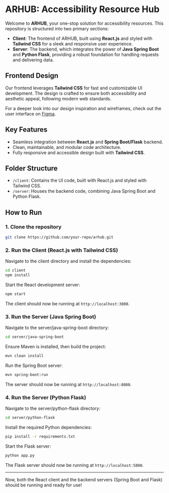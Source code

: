 # ARHUB: Accessibility Resource Hub

Welcome to **ARHUB**, your one-stop solution for accessibility resources. This repository is structured into two primary sections:

- **Client**: The frontend of ARHUB, built using **React.js** and styled with **Tailwind CSS** for a sleek and responsive user experience.
- **Server**: The backend, which integrates the power of **Java Spring Boot** and **Python Flask**, providing a robust foundation for handling requests and delivering data.

## Frontend Design

Our frontend leverages **Tailwind CSS** for fast and customizable UI development. The design is crafted to ensure both accessibility and aesthetic appeal, following modern web standards.

For a deeper look into our design inspiration and wireframes, check out the user interface on [Figma](https://www.figma.com/design/MEuFI1EUrLbJ8Ias6FFAyG/SDE?node-id=0-1&t=T43URCWJG97YH7mQ-1).

## Key Features

- Seamless integration between **React.js** and **Spring Boot/Flask** backend.
- Clean, maintainable, and modular code architecture.
- Fully responsive and accessible design built with **Tailwind CSS**.

## Folder Structure

- `/client`: Contains the UI code, built with React.js and styled with Tailwind CSS.
- `/server`: Houses the backend code, combining Java Spring Boot and Python Flask.

## How to Run

### 1. Clone the repository

```bash
git clone https://github.com/your-repo/arhub.git
```

### 2. Run the Client (React.js with Tailwind CSS)

Navigate to the client directory and install the dependencies:

```bash
cd client
npm install
```

Start the React development server:

```bash
npm start
```

The client should now be running at `http://localhost:3000`.

### 3. Run the Server (Java Spring Boot)

Navigate to the server/java-spring-boot directory:

```bash
cd server/java-spring-boot
```

Ensure Maven is installed, then build the project:

```bash
mvn clean install
```

Run the Spring Boot server:

```bash
mvn spring-boot:run
```

The server should now be running at `http://localhost:8080`.

### 4. Run the Server (Python Flask)

Navigate to the server/python-flask directory:

```bash
cd server/python-flask
```

Install the required Python dependencies:

```bash
pip install -r requirements.txt
```

Start the Flask server:

```bash
python app.py
```

The Flask server should now be running at `http://localhost:5000`.

---

Now, both the React client and the backend servers (Spring Boot and Flask) should be running and ready for use!
